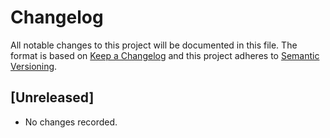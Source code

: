 # Changelog

All notable changes to this project will be documented in this file. The format
is based on [Keep a Changelog](https://keepachangelog.com/en/1.1.0/) and this
project adheres to [Semantic Versioning](https://semver.org/spec/v2.0.0.html).
## [Unreleased]


- No changes recorded.
<!-- generated by git-cliff -->
